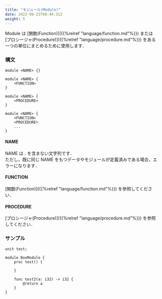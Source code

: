 ```yaml
---
title: "モジュール(Module)"
date: 2022-09-23T08:44:31Z
weight: 5
---
```


Module は [関数(Function)]({{%relref "language/function.md"%}}) または [プロシージャ(Procedure)]({{%relref "language/procedure.md"%}}) をある一つの単位にまとめるために使用します．

### 構文

```text
module <NAME> {}

module <NAME> {
    <FUNCTION>
}

module <NAME> {
    <PROCEDURE>
}

module <NAME> {
    <FUNCTION>
    <PROCEDURE>
    ...
}
```

#### NAME

NAME は **\.** を含まない文字列です．  
ただし，既に同じ NAME をもつデータやモジュールが定義済みである場合，エラーになります．

#### FUNCTION

[関数(Function)]({{%relref "language/function.md"%}}) を参照してください．

#### PROCEDURE

[プロシージャ(Procedure)]({{%relref "language/procedure.md"%}}) を参照してください．

### サンプル

```text
unit test;

module BoxModule {
    proc test() {

    }

    func test2(a: i32) -> i32 {
        @return a
    }
}
```
